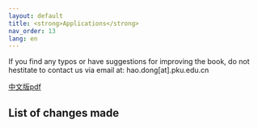 ```yaml
---
layout: default
title: <strong>Applications</strong>
nav_order: 13
lang: en
---
```


If you find any typos or have suggestions for improving the book, do not hestitate to contact us via email at: hao.dong[at].pku.edu.cn

[中文版pdf](/assets/pdfs/applications.pdf)

## List of changes made

